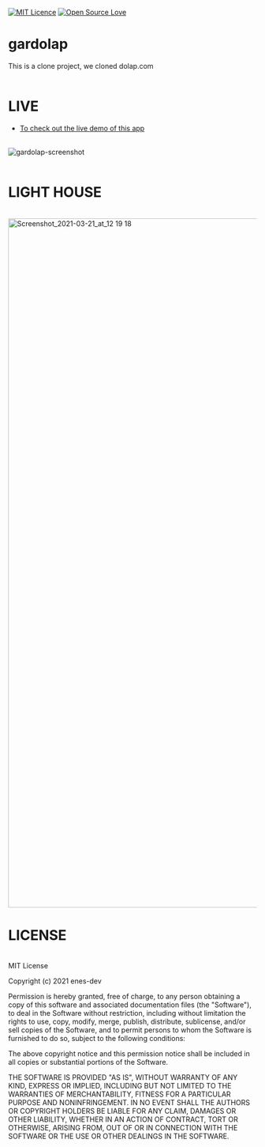    [![MIT Licence](https://badges.frapsoft.com/os/mit/mit.png?v=103)](https://opensource.org/licenses/mit-license.php)      [![Open Source Love](https://badges.frapsoft.com/os/v1/open-source.png?v=103)](https://github.com/ellerbrock/open-source-badges/)

# gardolap

This is a clone project, we cloned dolap.com </br>
</br>


# LIVE 

* <a href="https://enes-dev.github.io/gardolap/">To check out the live demo of this app</a>
</br></br>


![gardolap-screenshot](https://user-images.githubusercontent.com/72499839/111865916-fb4bdb00-897a-11eb-8f56-657e9198e340.png)
</br></br>
# LIGHT HOUSE
</br>

<img width="1395" alt="Screenshot_2021-03-21_at_12 19 18" src="https://user-images.githubusercontent.com/72499839/111911382-70e8a180-8a76-11eb-8c5c-82e52319091d.png">
</br>



# LICENSE

</br>
MIT License

Copyright (c) 2021 enes-dev

Permission is hereby granted, free of charge, to any person obtaining a copy
of this software and associated documentation files (the "Software"), to deal
in the Software without restriction, including without limitation the rights
to use, copy, modify, merge, publish, distribute, sublicense, and/or sell
copies of the Software, and to permit persons to whom the Software is
furnished to do so, subject to the following conditions:

The above copyright notice and this permission notice shall be included in all
copies or substantial portions of the Software.

THE SOFTWARE IS PROVIDED "AS IS", WITHOUT WARRANTY OF ANY KIND, EXPRESS OR
IMPLIED, INCLUDING BUT NOT LIMITED TO THE WARRANTIES OF MERCHANTABILITY,
FITNESS FOR A PARTICULAR PURPOSE AND NONINFRINGEMENT. IN NO EVENT SHALL THE
AUTHORS OR COPYRIGHT HOLDERS BE LIABLE FOR ANY CLAIM, DAMAGES OR OTHER
LIABILITY, WHETHER IN AN ACTION OF CONTRACT, TORT OR OTHERWISE, ARISING FROM,
OUT OF OR IN CONNECTION WITH THE SOFTWARE OR THE USE OR OTHER DEALINGS IN THE
SOFTWARE.
